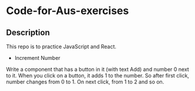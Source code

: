 # Code-for-Aus-exercises

## Description
This repo is to practice JavaScript and React.

- Increment Number

Write a component that has a button in it (with text Add) and number 0 next to it. When you click on a button, it adds 1 to the number. So after first click, number changes from 0 to 1. On next click, from 1 to 2 and so on.
